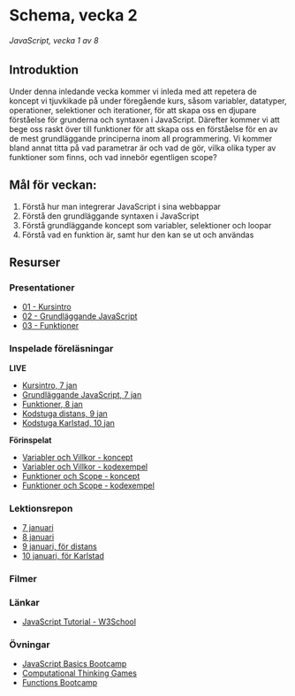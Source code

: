 # Schema, vecka 2
###### JavaScript, vecka 1 av 8

## Introduktion

Under denna inledande vecka kommer vi inleda med att repetera de koncept vi tjuvkikade på under föregående kurs, såsom variabler, datatyper, operationer, selektioner och iterationer, för att skapa oss en djupare förståelse för grunderna och syntaxen i JavaScript. Därefter kommer vi att bege oss raskt över till funktioner för att skapa oss en förståelse för en av de mest grundläggande principerna inom all programmering. Vi kommer bland annat titta på vad parametrar är och vad de gör, vilka olika typer av funktioner som finns, och vad innebör egentligen scope?


## Mål för veckan:

1. Förstå hur man integrerar JavaScript i sina webbappar
2. Förstå den grundläggande syntaxen i JavaScript
3. Förstå grundläggande koncept som variabler, selektioner och loopar
4. Förstå vad en funktion är, samt hur den kan se ut och användas


## Resurser

### Presentationer
* [01 - Kursintro](https://docs.google.com/presentation/d/1Bt692lV7nVergWyFnYJzj6M0JS7EO8zG/edit?usp=sharing&ouid=117251319654116712560&rtpof=true&sd=true)
* [02 - Grundläggande JavaScript](https://docs.google.com/presentation/d/1wvqE6au_1Ucfs6fYk4kN3sobZphumL0b/edit?usp=sharing&ouid=117251319654116712560&rtpof=true&sd=true)
* [03 - Funktioner](https://docs.google.com/presentation/d/1IBSIXu4pKrJ9kIzKciT1CWF-e9DBpkI5/edit?usp=sharing&ouid=117251319654116712560&rtpof=true&sd=true)


### Inspelade föreläsningar

**LIVE**

* [Kursintro, 7 jan](https://funet.sharepoint.com/:v:/s/FrontendutvecklareYH-Fe24Karlstad-Arvika/ERQXdVf1g-JEj2gCFRXoYrgBjvSoujJRGXngQQ1hrmaWtQ?e=mimbpj)
* [Grundläggande JavaScript, 7 jan](https://funet.sharepoint.com/:v:/s/FrontendutvecklareYH-Fe24Karlstad-Arvika/EQxdzaotlbVCsejLJoaTCowBBje3FL4KfvNHMIoYSpC3jA?e=4aaZEu)
* [Funktioner, 8 jan](https://funet.sharepoint.com/:v:/s/FrontendutvecklareYH-Fe24Karlstad-Arvika/EUEHnIZcr1NHgYpDiLPncPkBbP4gl1XjAxQwUIEO56xQxQ?e=mX6igT)
* [Kodstuga distans, 9 jan](https://funet.sharepoint.com/:v:/s/FrontendutvecklareYH-Fe24Distans/EXYU9jozNSlLrO3Bc1Qzg9kBS-p0end6j6m2F0INmmTKvA?e=uCJAAo)
* [Kodstuga Karlstad, 10 jan](https://funet.sharepoint.com/:v:/s/FrontendutvecklareYH-Fe24Karlstad-Arvika/EX5hvD3WHdZHgEJaxgCXyFABqCWqVzLcrnsjFqkxILK5Qg?e=mXHMle)

**Förinspelat**

* [Variabler och Villkor - koncept](https://vimeo.com/758537502/12ac2e0a3a)
* [Variabler och Villkor - kodexempel](https://vimeo.com/758537384/31b02c469b)
* [Funktioner och Scope - koncept](https://vimeo.com/760940439/cc7be42307)
* [Funktioner och Scope - kodexempel](https://vimeo.com/760940523/69f9bb2a2b)

### Lektionsrepon

* [7 januari](https://github.com/fu-javascript-fe24/week-2-lecture-7-jan)
* [8 januari](https://github.com/fu-javascript-fe24/week-2-lecture-8-jan)
* [9 januari, för distans](https://github.com/fu-javascript-fe24/week-2-lecture-9-jan.git)
* [10 januari, för Karlstad](https://github.com/fu-javascript-fe24/week-2-lecture-10-jan)


### Filmer


### Länkar

* [JavaScript Tutorial - W3School](https://www.w3schools.com/js/default.asp)


### Övningar
* [JavaScript Basics Bootcamp](https://github.com/fu-javascript-fe24/week-2-exercise-js-basics-bootcamp/tree/main)
* [Computational Thinking Games](https://github.com/fu-javascript-fe24/week-2-exercise-computational-thinking-games/tree/main)
* [Functions Bootcamp](https://github.com/fu-javascript-fe24/week-2-exercise-functions-bootcamp)






